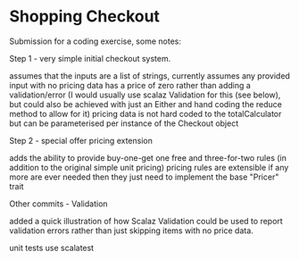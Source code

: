 # Shopping Checkout

Submission for a coding exercise, some notes:

Step 1 - very simple initial checkout system. 

 assumes that the inputs are a list of strings, currently assumes any provided input with no pricing data has a price of zero rather than adding a validation/error (I would usually use scalaz Validation for this (see below), but could also be achieved with just an Either and hand coding the reduce method to allow for it) 
 pricing data is not hard coded to the totalCalculator but can be parameterised per instance of the Checkout object
 
 Step 2 - special offer pricing extension 
 
  adds the ability to provide buy-one-get one free and three-for-two rules (in addition to the original simple unit pricing) pricing rules are extensible if any more are ever needed then they just need to implement the base "Pricer" trait



Other commits - Validation 
  
  added a quick illustration of how Scalaz Validation could be used to report validation errors rather than just skipping items with no price data.


unit tests use scalatest
